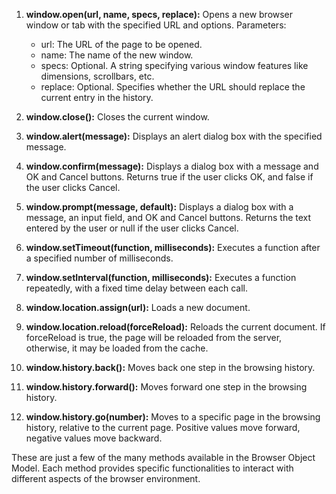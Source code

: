 

1. **window.open(url, name, specs, replace):** Opens a new browser window or tab with the specified URL and options. Parameters:
   - url: The URL of the page to be opened.
   - name: The name of the new window.
   - specs: Optional. A string specifying various window features like dimensions, scrollbars, etc.
   - replace: Optional. Specifies whether the URL should replace the current entry in the history.

2. **window.close():** Closes the current window.

3. **window.alert(message):** Displays an alert dialog box with the specified message.

4. **window.confirm(message):** Displays a dialog box with a message and OK and Cancel buttons. Returns true if the user clicks OK, and false if the user clicks Cancel.

5. **window.prompt(message, default):** Displays a dialog box with a message, an input field, and OK and Cancel buttons. Returns the text entered by the user or null if the user clicks Cancel.

6. **window.setTimeout(function, milliseconds):** Executes a function after a specified number of milliseconds.

7. **window.setInterval(function, milliseconds):** Executes a function repeatedly, with a fixed time delay between each call.

8. **window.location.assign(url):** Loads a new document.

9. **window.location.reload(forceReload):** Reloads the current document. If forceReload is true, the page will be reloaded from the server, otherwise, it may be loaded from the cache.

10. **window.history.back():** Moves back one step in the browsing history.

11. **window.history.forward():** Moves forward one step in the browsing history.

12. **window.history.go(number):** Moves to a specific page in the browsing history, relative to the current page. Positive values move forward, negative values move backward.

These are just a few of the many methods available in the Browser Object Model. Each method provides specific functionalities to interact with different aspects of the browser environment.